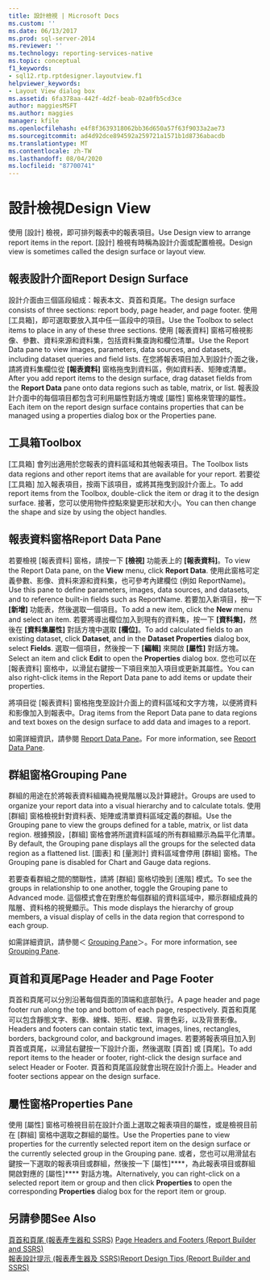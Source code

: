 ```yaml
---
title: 設計檢視 | Microsoft Docs
ms.custom: ''
ms.date: 06/13/2017
ms.prod: sql-server-2014
ms.reviewer: ''
ms.technology: reporting-services-native
ms.topic: conceptual
f1_keywords:
- sql12.rtp.rptdesigner.layoutview.f1
helpviewer_keywords:
- Layout View dialog box
ms.assetid: 6fa378aa-442f-4d2f-beab-02a0fb5cd3ce
author: maggiesMSFT
ms.author: maggies
manager: kfile
ms.openlocfilehash: e4f8f3639318062bb36d650a57f63f9033a2ae73
ms.sourcegitcommit: ad4d92dce894592a259721a1571b1d8736abacdb
ms.translationtype: MT
ms.contentlocale: zh-TW
ms.lasthandoff: 08/04/2020
ms.locfileid: "87700741"
---
```

# <a name="design-view"></a><span data-ttu-id="79750-102">設計檢視</span><span class="sxs-lookup"><span data-stu-id="79750-102">Design View</span></span>
  <span data-ttu-id="79750-103">使用 [設計] 檢視，即可排列報表中的報表項目。</span><span class="sxs-lookup"><span data-stu-id="79750-103">Use Design view to arrange report items in the report.</span></span> <span data-ttu-id="79750-104">[設計] 檢視有時稱為設計介面或配置檢視。</span><span class="sxs-lookup"><span data-stu-id="79750-104">Design view is sometimes called the design surface or layout view.</span></span>  
  
## <a name="report-design-surface"></a><span data-ttu-id="79750-105">報表設計介面</span><span class="sxs-lookup"><span data-stu-id="79750-105">Report Design Surface</span></span>  
 <span data-ttu-id="79750-106">設計介面由三個區段組成：報表本文、頁首和頁尾。</span><span class="sxs-lookup"><span data-stu-id="79750-106">The design surface consists of three sections: report body, page header, and page footer.</span></span> <span data-ttu-id="79750-107">使用 [工具箱]，即可選取要放入其中任一區段中的項目。</span><span class="sxs-lookup"><span data-stu-id="79750-107">Use the Toolbox to select items to place in any of these three sections.</span></span> <span data-ttu-id="79750-108">使用 [報表資料] 窗格可檢視影像、參數、資料來源和資料集，包括資料集查詢和欄位清單。</span><span class="sxs-lookup"><span data-stu-id="79750-108">Use the Report Data pane to view images, parameters, data sources, and datasets, including dataset queries and field lists.</span></span> <span data-ttu-id="79750-109">在您將報表項目加入到設計介面之後，請將資料集欄位從 **[報表資料]** 窗格拖曳到資料區，例如資料表、矩陣或清單。</span><span class="sxs-lookup"><span data-stu-id="79750-109">After you add report items to the design surface, drag dataset fields from the **Report Data** pane onto data regions such as table, matrix, or list.</span></span> <span data-ttu-id="79750-110">報表設計介面中的每個項目都包含可利用屬性對話方塊或 [屬性] 窗格來管理的屬性。</span><span class="sxs-lookup"><span data-stu-id="79750-110">Each item on the report design surface contains properties that can be managed using a properties dialog box or the Properties pane.</span></span>  
  
## <a name="toolbox"></a><span data-ttu-id="79750-111">工具箱</span><span class="sxs-lookup"><span data-stu-id="79750-111">Toolbox</span></span>  
 <span data-ttu-id="79750-112">[工具箱] 會列出適用於您報表的資料區域和其他報表項目。</span><span class="sxs-lookup"><span data-stu-id="79750-112">The Toolbox lists data regions and other report items that are available for your report.</span></span> <span data-ttu-id="79750-113">若要從 [工具箱] 加入報表項目，按兩下該項目，或將其拖曳到設計介面上。</span><span class="sxs-lookup"><span data-stu-id="79750-113">To add report items from the Toolbox, double-click the item or drag it to the design surface.</span></span> <span data-ttu-id="79750-114">接著，您可以使用物件控點來變更形狀和大小。</span><span class="sxs-lookup"><span data-stu-id="79750-114">You can then change the shape and size by using the object handles.</span></span>  
  
## <a name="report-data-pane"></a><span data-ttu-id="79750-115">報表資料窗格</span><span class="sxs-lookup"><span data-stu-id="79750-115">Report Data Pane</span></span>  
 <span data-ttu-id="79750-116">若要檢視 [報表資料] 窗格，請按一下 **[檢視]** 功能表上的 **[報表資料]**。</span><span class="sxs-lookup"><span data-stu-id="79750-116">To view the Report Data pane, on the **View** menu, click **Report Data**.</span></span> <span data-ttu-id="79750-117">使用此窗格可定義參數、影像、資料來源和資料集，也可參考內建欄位 (例如 ReportName)。</span><span class="sxs-lookup"><span data-stu-id="79750-117">Use this pane to define parameters, images, data sources, and datasets, and to reference built-in fields such as ReportName.</span></span> <span data-ttu-id="79750-118">若要加入新項目，按一下 **[新增]** 功能表，然後選取一個項目。</span><span class="sxs-lookup"><span data-stu-id="79750-118">To add a new item, click the **New** menu and select an item.</span></span> <span data-ttu-id="79750-119">若要將導出欄位加入到現有的資料集，按一下 **[資料集]**，然後在 **[資料集屬性]** 對話方塊中選取 **[欄位]**。</span><span class="sxs-lookup"><span data-stu-id="79750-119">To add calculated fields to an existing dataset, click **Dataset**, and in the **Dataset Properties** dialog box, select **Fields**.</span></span> <span data-ttu-id="79750-120">選取一個項目，然後按一下 **[編輯]** 來開啟 **[屬性]** 對話方塊。</span><span class="sxs-lookup"><span data-stu-id="79750-120">Select an item and click **Edit** to open the **Properties** dialog box.</span></span> <span data-ttu-id="79750-121">您也可以在 [報表資料] 窗格中，以滑鼠右鍵按一下項目來加入項目或更新其屬性。</span><span class="sxs-lookup"><span data-stu-id="79750-121">You can also right-click items in the Report Data pane to add items or update their properties.</span></span>  
  
 <span data-ttu-id="79750-122">將項目從 [報表資料] 窗格拖曳至設計介面上的資料區域和文字方塊，以便將資料和影像加入到報表中。</span><span class="sxs-lookup"><span data-stu-id="79750-122">Drag items from the Report Data pane to data regions and text boxes on the design surface to add data and images to a report.</span></span>  
  
 <span data-ttu-id="79750-123">如需詳細資訊，請參閱 [Report Data Pane](../report-data/report-data-pane.md)。</span><span class="sxs-lookup"><span data-stu-id="79750-123">For more information, see [Report Data Pane](../report-data/report-data-pane.md).</span></span>  
  
## <a name="grouping-pane"></a><span data-ttu-id="79750-124">群組窗格</span><span class="sxs-lookup"><span data-stu-id="79750-124">Grouping Pane</span></span>  
 <span data-ttu-id="79750-125">群組的用途在於將報表資料組織為視覺階層以及計算總計。</span><span class="sxs-lookup"><span data-stu-id="79750-125">Groups are used to organize your report data into a visual hierarchy and to calculate totals.</span></span> <span data-ttu-id="79750-126">使用 [群組] 窗格檢視針對資料表、矩陣或清單資料區域定義的群組。</span><span class="sxs-lookup"><span data-stu-id="79750-126">Use the Grouping pane to view the groups defined for a table, matrix, or list data region.</span></span> <span data-ttu-id="79750-127">根據預設，[群組] 窗格會將所選資料區域的所有群組顯示為扁平化清單。</span><span class="sxs-lookup"><span data-stu-id="79750-127">By default, the Grouping pane displays all the groups for the selected data region as a flattened list.</span></span> <span data-ttu-id="79750-128">[圖表] 和 [量測計] 資料區域會停用 [群組] 窗格。</span><span class="sxs-lookup"><span data-stu-id="79750-128">The Grouping pane is disabled for Chart and Gauge data regions.</span></span>  
  
 <span data-ttu-id="79750-129">若要查看群組之間的關聯性，請將 [群組] 窗格切換到 [進階] 模式。</span><span class="sxs-lookup"><span data-stu-id="79750-129">To see the groups in relationship to one another, toggle the Grouping pane to Advanced mode.</span></span> <span data-ttu-id="79750-130">這個模式會在對應於每個群組的資料區域中，顯示群組成員的階層、資料格的視覺顯示。</span><span class="sxs-lookup"><span data-stu-id="79750-130">This mode displays the hierarchy of group members, a visual display of cells in the data region that correspond to each group.</span></span>  
  
 <span data-ttu-id="79750-131">如需詳細資訊，請參閱＜ [Grouping Pane](grouping-pane.md)＞。</span><span class="sxs-lookup"><span data-stu-id="79750-131">For more information, see [Grouping Pane](grouping-pane.md).</span></span>  
  
## <a name="page-header-and-page-footer"></a><span data-ttu-id="79750-132">頁首和頁尾</span><span class="sxs-lookup"><span data-stu-id="79750-132">Page Header and Page Footer</span></span>  
 <span data-ttu-id="79750-133">頁首和頁尾可以分別沿著每個頁面的頂端和底部執行。</span><span class="sxs-lookup"><span data-stu-id="79750-133">A page header and page footer run along the top and bottom of each page, respectively.</span></span> <span data-ttu-id="79750-134">頁首和頁尾可以包含靜態文字、影像、線條、矩形、框線、背景色彩，以及背景影像。</span><span class="sxs-lookup"><span data-stu-id="79750-134">Headers and footers can contain static text, images, lines, rectangles, borders, background color, and background images.</span></span> <span data-ttu-id="79750-135">若要將報表項目加入到頁首或頁尾，以滑鼠右鍵按一下設計介面，然後選取 [頁首] 或 [頁尾]。</span><span class="sxs-lookup"><span data-stu-id="79750-135">To add report items to the header or footer, right-click the design surface and select Header or Footer.</span></span> <span data-ttu-id="79750-136">頁首和頁尾區段就會出現在設計介面上。</span><span class="sxs-lookup"><span data-stu-id="79750-136">Header and footer sections appear on the design surface.</span></span>  
  
## <a name="properties-pane"></a><span data-ttu-id="79750-137">屬性窗格</span><span class="sxs-lookup"><span data-stu-id="79750-137">Properties Pane</span></span>  
 <span data-ttu-id="79750-138">使用 [屬性] 窗格可檢視目前在設計介面上選取之報表項目的屬性，或是檢視目前在 [群組] 窗格中選取之群組的屬性。</span><span class="sxs-lookup"><span data-stu-id="79750-138">Use the Properties pane to view properties for the currently selected report item on the design surface or the currently selected group in the Grouping pane.</span></span> <span data-ttu-id="79750-139">或者，您也可以用滑鼠右鍵按一下選取的報表項目或群組，然後按一下 [屬性]\*\*\*\*，為此報表項目或群組開啟對應的 [屬性]\*\*\*\* 對話方塊。</span><span class="sxs-lookup"><span data-stu-id="79750-139">Alternatively, you can right-click on a selected report item or group and then click **Properties** to open the corresponding **Properties** dialog box for the report item or group.</span></span>  
  
## <a name="see-also"></a><span data-ttu-id="79750-140">另請參閱</span><span class="sxs-lookup"><span data-stu-id="79750-140">See Also</span></span>  
 <span data-ttu-id="79750-141">[頁首和頁尾 &#40;報表產生器和 SSRS&#41;](../report-design/page-headers-and-footers-report-builder-and-ssrs.md) </span><span class="sxs-lookup"><span data-stu-id="79750-141">[Page Headers and Footers &#40;Report Builder and SSRS&#41;](../report-design/page-headers-and-footers-report-builder-and-ssrs.md) </span></span>  
 [<span data-ttu-id="79750-142">報表設計提示 &#40;報表產生器及 SSRS&#41;</span><span class="sxs-lookup"><span data-stu-id="79750-142">Report Design Tips &#40;Report Builder and SSRS&#41;</span></span>](../report-design/report-design-tips-report-builder-and-ssrs.md)  
  
  
